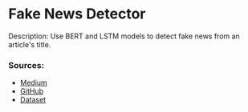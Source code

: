 # Fake News Detector

Description: Use BERT and LSTM models to detect fake news from an article's title.


### Sources:
 - [Medium](https://towardsdatascience.com/the-fight-against-fake-news-with-deep-learning-6c41dd9eaae4)
 - [GitHub](https://github.com/shayaf84/Fake-News-Detection)
 - [Dataset](https://www.uvic.ca/ecs/ece/isot/datasets/fake-)